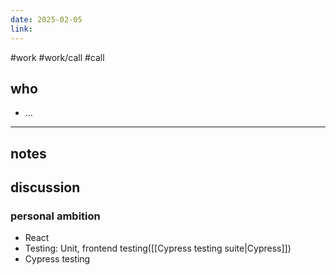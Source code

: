 ```yaml
---
date: 2025-02-05
link:
---
```

#work #work/call #call
## who
- ...
---
## notes

## discussion

### personal ambition

- React
- Testing: Unit, frontend testing([[Cypress testing suite|Cypress]])
- Cypress testing

